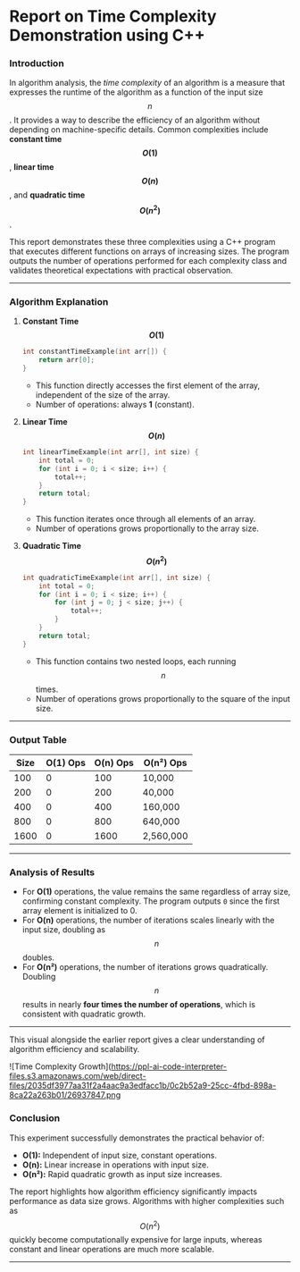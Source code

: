 # Report on Time Complexity Demonstration using C++  

### Introduction  
In algorithm analysis, the *time complexity* of an algorithm is a measure that expresses the runtime of the algorithm as a function of the input size $$n$$. It provides a way to describe the efficiency of an algorithm without depending on machine-specific details. Common complexities include **constant time $$O(1)$$**, **linear time $$O(n)$$**, and **quadratic time $$O(n^2)$$**.  

This report demonstrates these three complexities using a C++ program that executes different functions on arrays of increasing sizes. The program outputs the number of operations performed for each complexity class and validates theoretical expectations with practical observation.

***

### Algorithm Explanation  

1. **Constant Time $$O(1)$$**  
    ```cpp
    int constantTimeExample(int arr[]) {
        return arr[0];
    }
    ```
    - This function directly accesses the first element of the array, independent of the size of the array.  
    - Number of operations: always **1** (constant).  

2. **Linear Time $$O(n)$$**  
    ```cpp
    int linearTimeExample(int arr[], int size) {
        int total = 0;
        for (int i = 0; i < size; i++) {
            total++;
        }
        return total;
    }
    ```
    - This function iterates once through all elements of an array.  
    - Number of operations grows proportionally to the array size.  

3. **Quadratic Time $$O(n^2)$$**  
    ```cpp
    int quadraticTimeExample(int arr[], int size) {
        int total = 0;
        for (int i = 0; i < size; i++) {
            for (int j = 0; j < size; j++) {
                total++;
            }
        }
        return total;
    }
    ```
    - This function contains two nested loops, each running $$n$$ times.  
    - Number of operations grows proportionally to the square of the input size.  

***

### Output Table  

| Size | O(1) Ops | O(n) Ops | O(n²) Ops |
|------|----------|----------|------------|
| 100  | 0        | 100      | 10,000     |
| 200  | 0        | 200      | 40,000     |
| 400  | 0        | 400      | 160,000    |
| 800  | 0        | 800      | 640,000    |
| 1600 | 0        | 1600     | 2,560,000  |

***

### Analysis of Results  

- For **O(1)** operations, the value remains the same regardless of array size, confirming constant complexity. The program outputs `0` since the first array element is initialized to 0.  
- For **O(n)** operations, the number of iterations scales linearly with the input size, doubling as $$n$$ doubles.  
- For **O(n²)** operations, the number of iterations grows quadratically. Doubling $$n$$ results in nearly **four times the number of operations**, which is consistent with quadratic growth.  

***

This visual alongside the earlier report gives a clear understanding of algorithm efficiency and scalability.

![Time Complexity Growth](https://ppl-ai-code-interpreter-files.s3.amazonaws.com/web/direct-files/2035df3977aa31f2a4aac9a3edfacc1b/0c2b52a9-25cc-4fbd-898a-8ca22a263b01/26937847.png

### Conclusion  

This experiment successfully demonstrates the practical behavior of:  
- **O(1):** Independent of input size, constant operations.  
- **O(n):** Linear increase in operations with input size.  
- **O(n²):** Rapid quadratic growth as input size increases.  

The report highlights how algorithm efficiency significantly impacts performance as data size grows. Algorithms with higher complexities such as $$O(n^2)$$ quickly become computationally expensive for large inputs, whereas constant and linear operations are much more scalable.  

***
